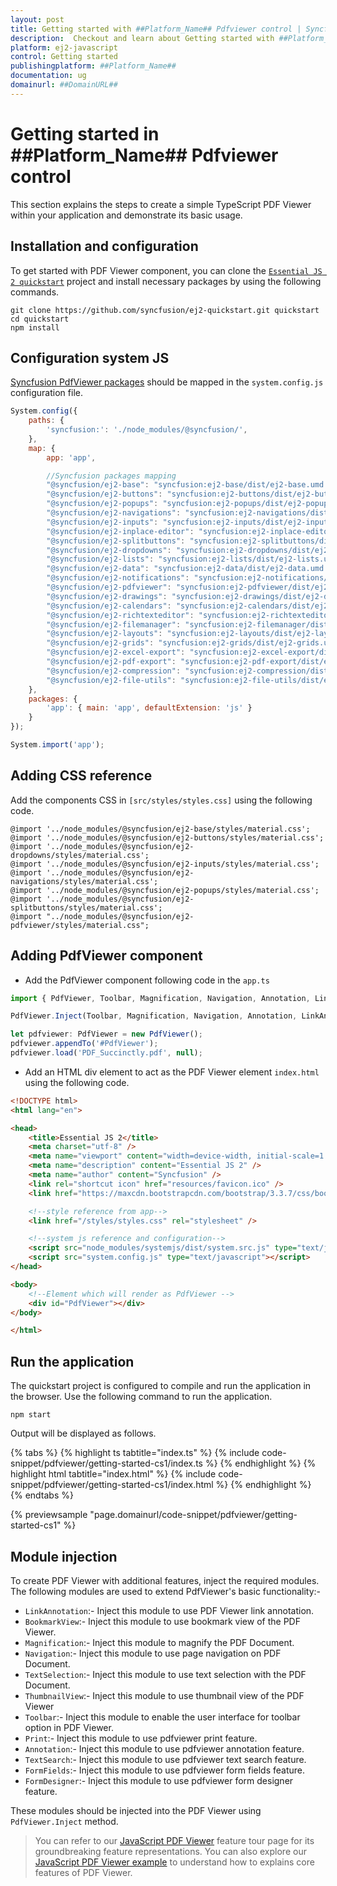 ```yaml
---
layout: post
title: Getting started with ##Platform_Name## Pdfviewer control | Syncfusion
description:  Checkout and learn about Getting started with ##Platform_Name## Pdfviewer control of Syncfusion Essential JS 2 and more details.
platform: ej2-javascript
control: Getting started 
publishingplatform: ##Platform_Name##
documentation: ug
domainurl: ##DomainURL##
---
```


# Getting started in ##Platform_Name## Pdfviewer control

This section explains the steps to create a simple TypeScript PDF Viewer within your application and demonstrate its basic usage.

## Installation and configuration

To get started with PDF Viewer component, you can clone the [`Essential JS 2 quickstart`](https://github.com/syncfusion/ej2-quickstart.git) project and install necessary packages by using the following commands.

```
git clone https://github.com/syncfusion/ej2-quickstart.git quickstart
cd quickstart
npm install
```

## Configuration system JS

[Syncfusion PdfViewer packages](#dependencies) should be mapped in the `system.config.js` configuration file.

```javascript
System.config({
    paths: {
        'syncfusion:': './node_modules/@syncfusion/',
    },
    map: {
        app: 'app',

        //Syncfusion packages mapping
        "@syncfusion/ej2-base": "syncfusion:ej2-base/dist/ej2-base.umd.min.js",
        "@syncfusion/ej2-buttons": "syncfusion:ej2-buttons/dist/ej2-buttons.umd.min.js",
        "@syncfusion/ej2-popups": "syncfusion:ej2-popups/dist/ej2-popups.umd.min.js",
        "@syncfusion/ej2-navigations": "syncfusion:ej2-navigations/dist/ej2-navigations.umd.min.js",
        "@syncfusion/ej2-inputs": "syncfusion:ej2-inputs/dist/ej2-inputs.umd.min.js",
        "@syncfusion/ej2-inplace-editor": "syncfusion:ej2-inplace-editor/dist/ej2-inplace-editor.umd.min.js",
        "@syncfusion/ej2-splitbuttons": "syncfusion:ej2-splitbuttons/dist/ej2-splitbuttons.umd.min.js",
        "@syncfusion/ej2-dropdowns": "syncfusion:ej2-dropdowns/dist/ej2-dropdowns.umd.min.js",
        "@syncfusion/ej2-lists": "syncfusion:ej2-lists/dist/ej2-lists.umd.min.js",
        "@syncfusion/ej2-data": "syncfusion:ej2-data/dist/ej2-data.umd.min.js",
        "@syncfusion/ej2-notifications": "syncfusion:ej2-notifications/dist/ej2-notifications.umd.min.js",
        "@syncfusion/ej2-pdfviewer": "syncfusion:ej2-pdfviewer/dist/ej2-pdfviewer.umd.min.js",
        "@syncfusion/ej2-drawings": "syncfusion:ej2-drawings/dist/ej2-drawings.umd.min.js",
        "@syncfusion/ej2-calendars": "syncfusion:ej2-calendars/dist/ej2-calendars.umd.min.js",
        "@syncfusion/ej2-richtexteditor": "syncfusion:ej2-richtexteditor/dist/ej2-richtexteditor.umd.min.js",
        "@syncfusion/ej2-filemanager": "syncfusion:ej2-filemanager/dist/ej2-filemanager.umd.min.js",
        "@syncfusion/ej2-layouts": "syncfusion:ej2-layouts/dist/ej2-layouts.umd.min.js",
        "@syncfusion/ej2-grids": "syncfusion:ej2-grids/dist/ej2-grids.umd.min.js",
        "@syncfusion/ej2-excel-export": "syncfusion:ej2-excel-export/dist/ej2-excel-export.umd.min.js",
        "@syncfusion/ej2-pdf-export": "syncfusion:ej2-pdf-export/dist/ej2-pdf-export.umd.min.js",
        "@syncfusion/ej2-compression": "syncfusion:ej2-compression/dist/ej2-compression.umd.min.js",
        "@syncfusion/ej2-file-utils": "syncfusion:ej2-file-utils/dist/ej2-file-utils.umd.min.js"
    },
    packages: {
        'app': { main: 'app', defaultExtension: 'js' }
    }
});

System.import('app');
```

## Adding CSS reference

Add the components CSS in `[src/styles/styles.css]` using the following code.

```
@import '../node_modules/@syncfusion/ej2-base/styles/material.css';  
@import '../node_modules/@syncfusion/ej2-buttons/styles/material.css';
@import '../node_modules/@syncfusion/ej2-dropdowns/styles/material.css';  
@import '../node_modules/@syncfusion/ej2-inputs/styles/material.css';  
@import '../node_modules/@syncfusion/ej2-navigations/styles/material.css';
@import '../node_modules/@syncfusion/ej2-popups/styles/material.css';
@import '../node_modules/@syncfusion/ej2-splitbuttons/styles/material.css';
@import "../node_modules/@syncfusion/ej2-pdfviewer/styles/material.css";
```

## Adding PdfViewer component

* Add the PdfViewer component following code in the `app.ts`

```ts
import { PdfViewer, Toolbar, Magnification, Navigation, Annotation, LinkAnnotation, ThumbnailView, BookmarkView, TextSelection, TextSearch, FormFields, FormDesigner} from '@syncfusion/ej2-pdfviewer';

PdfViewer.Inject(Toolbar, Magnification, Navigation, Annotation, LinkAnnotation, ThumbnailView, BookmarkView, TextSelection, TextSearch, FormFields, FormDesigner);

let pdfviewer: PdfViewer = new PdfViewer();
pdfviewer.appendTo('#PdfViewer');
pdfviewer.load('PDF_Succinctly.pdf', null);
```

* Add an HTML div element to act as the PDF Viewer element `index.html` using the following code.

```html
<!DOCTYPE html>
<html lang="en">

<head>
    <title>Essential JS 2</title>
    <meta charset="utf-8" />
    <meta name="viewport" content="width=device-width, initial-scale=1.0, user-scalable=no" />
    <meta name="description" content="Essential JS 2" />
    <meta name="author" content="Syncfusion" />
    <link rel="shortcut icon" href="resources/favicon.ico" />
    <link href="https://maxcdn.bootstrapcdn.com/bootstrap/3.3.7/css/bootstrap.min.css" rel="stylesheet" />

    <!--style reference from app-->
    <link href="/styles/styles.css" rel="stylesheet" />

    <!--system js reference and configuration-->
    <script src="node_modules/systemjs/dist/system.src.js" type="text/javascript"></script>
    <script src="system.config.js" type="text/javascript"></script>
</head>

<body>
    <!--Element which will render as PdfViewer -->
    <div id="PdfViewer"></div>
</body>

</html>
```

## Run the application

The quickstart project is configured to compile and run the application in the browser. Use the following command to run the application.

```
npm start
```

Output will be displayed as follows.

{% tabs %}
{% highlight ts tabtitle="index.ts" %}
{% include code-snippet/pdfviewer/getting-started-cs1/index.ts %}
{% endhighlight %}
{% highlight html tabtitle="index.html" %}
{% include code-snippet/pdfviewer/getting-started-cs1/index.html %}
{% endhighlight %}
{% endtabs %}
          
{% previewsample "page.domainurl/code-snippet/pdfviewer/getting-started-cs1" %}

## Module injection

To create PDF Viewer with additional features, inject the required modules. The following modules are used to extend PdfViewer's basic functionality:-

* `LinkAnnotation`:-  Inject this module to use PDF Viewer link annotation.
* `BookmarkView`:-  Inject this module to use bookmark view of the PDF Viewer.
* `Magnification`:-  Inject this module to magnify the PDF Document.
* `Navigation`:-  Inject this module to use page navigation on PDF Document.
* `TextSelection`:-  Inject this module to use text selection with the PDF Document.
* `ThumbnailView`:-  Inject this module to use thumbnail view of the PDF Viewer
* `Toolbar`:-  Inject this module to enable the user interface for toolbar option in PDF Viewer.
* `Print`:-  Inject this module to use pdfviewer print feature.
* `Annotation`:-  Inject this module to use pdfviewer annotation feature.
* `TextSearch`:-  Inject this module to use pdfviewer text search feature.
* `FormFields`:-  Inject this module to use pdfviewer form fields feature.
* `FormDesigner`:-  Inject this module to use pdfviewer form designer feature.

These modules should be injected into the PDF Viewer using `PdfViewer.Inject` method.

> You can refer to our [JavaScript PDF Viewer](https://www.syncfusion.com/javascript-ui-controls/js-pdf-viewer) feature tour page for its groundbreaking feature representations. You can also explore our [JavaScript PDF Viewer example](https://ej2.syncfusion.com/demos/#/material/pdfviewer/default.html) to understand how to explains core features of PDF Viewer.